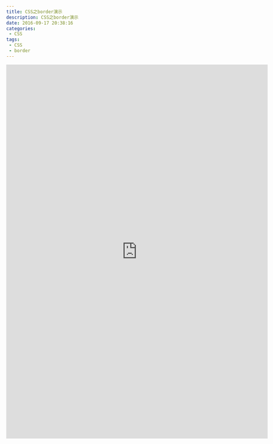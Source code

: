 ```yaml
---
title: CSS之border演示
description: CSS之border演示
date: 2016-09-17 20:38:16
categories:
 - CSS
tags:
 - CSS
 - border
---
```


  <iframe src="https://liyufeng.angton.com/Border_new9.html" frameborder="0" scrolling="no" id="ifr"></iframe><style>@media only screen and (min-width: 700px) { #ifr{width: 700px;height:1000px}} @media only screen and (max-width: 690px) { #ifr{width: 380px;height:1600px;"}}</style>

